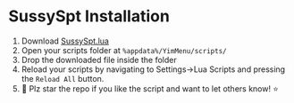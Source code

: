 
# SussySpt Installation

1) Download [SussySpt.lua](https://github.com/pierrelasse/YimStuff/releases/download/v1.4.2/SussySpt.lua)
2) Open your scripts folder at `%appdata%/YimMenu/scripts/`
3) Drop the downloaded file inside the folder
4) Reload your scripts by navigating to Settings->Lua Scripts and pressing the `Reload All` button.
5) 🌟 Plz star the repo if you like the script and want to let others know! ⭐
